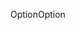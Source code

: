 <span data-ttu-id="f0306-101">Option</span><span class="sxs-lookup"><span data-stu-id="f0306-101">Option</span></span>